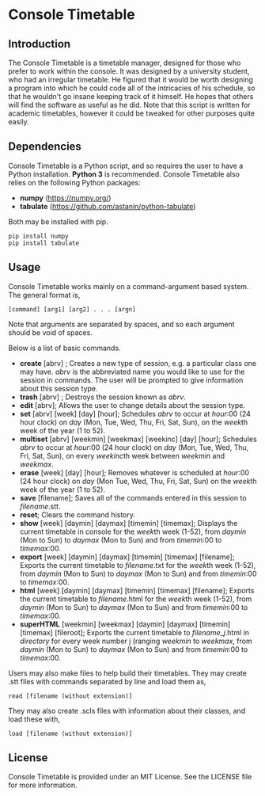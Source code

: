 # Console Timetable
## Introduction
The Console Timetable is a timetable manager, designed for those who prefer to work within the console. It was designed by a university student, who had an irregular timetable. He figured that it would be worth designing a program into which he could code all of the intricacies of his schedule, so that he wouldn't go insane keeping track of it himself. He hopes that others will find the software as useful as he did. Note that this script is written for academic timetables, however it could be tweaked for other purposes quite easily. 
## Dependencies
Console Timetable is a Python script, and so requires the user to have a Python installation. **Python 3** is recommended. 
Console Timetable also relies on the following Python packages:

- **numpy** (https://numpy.org/)
- **tabulate** (https://github.com/astanin/python-tabulate)

Both may be installed with pip. 
```
pip install numpy
pip install tabulate
```
## Usage
Console Timetable works mainly on a command-argument based system. The general format is,
```
[command] [arg1] [arg2] . . . [argn]
```
Note that arguments are separated by spaces, and so each argument should be void of spaces.

Below is a list of basic commands. 

- **create** [abrv] ; Creates a new type of session, e.g. a particular class one may have. *abrv* is the abbreviated name you would like to use for the session in commands. The user will be prompted to give information about this session type. 
- **trash** [abrv] ; Destroys the session known as *abrv*.
- **edit** [abrv]; Allows the user to change details about the session type. 
- **set** [abrv] [week] [day] [hour]; Schedules *abrv* to occur at *hour*:00 (24 hour clock) on *day* (Mon, Tue, Wed, Thu, Fri, Sat, Sun), on the *week*th week of the year (1 to 52). 
- **multiset** [abrv] [weekmin] [weekmax] [weekinc] [day] [hour]; Schedules *abrv* to occur at *hour*:00 (24 hour clock) on *day* (Mon, Tue, Wed, Thu, Fri, Sat, Sun), on every *weekinc*th week between *weekmin* and *weekmax*. 
- **erase** [week] [day] [hour]; Removes whatever is scheduled at *hour*:00 (24 hour clock) on *day* (Mon Tue, Wed, Thu, Fri, Sat, Sun) on the *week*th week of the year (1 to 52). 
- **save** [filename]; Saves all of the commands entered in this session to *filename*.stt. 
- **reset**; Clears the command history.
- **show** [week] [daymin] [daymax] [timemin] [timemax]; Displays the current timetable in console for the *week*th week (1-52), from *daymin* (Mon to Sun) to *daymax* (Mon to Sun) and from *timemin*:00 to *timemax*:00.
- **export** [week] [daymin] [daymax] [timemin] [timemax] [filename]; Exports the current timetable to *filename*.txt for the *week*th week (1-52), from *daymin* (Mon to Sun) to *daymax* (Mon to Sun) and from *timemin*:00 to *timemax*:00.
- **html** [week] [daymin] [daymax] [timemin] [timemax] [filename]; Exports the current timetable to *filename*.html for the *week*th week (1-52), from *daymin* (Mon to Sun) to *daymax* (Mon to Sun) and from *timemin*:00 to *timemax*:00. 
- **superHTML** [weekmin] [weekmax] [daymin] [daymax] [timemin] [timemax] [fileroot]; Exports the current timetable to *filename*_*j*.html in *directory* for every week number j (ranging *weekmin* to *weekmax*, from *daymin* (Mon to Sun) to *daymax* (Mon to Sun) and from *timemin*:00 to *timemax*:00.

Users may also make files to help build their timetables. They may create .stt files with commands separated by line and load them as,
```
read [filename (without extension)]
```
They may also create .scls files with information about their classes, and load these with,
```
load [filename (without extension)]
```

## License

Console Timetable is provided under an MIT License. See the LICENSE file for more information. 
